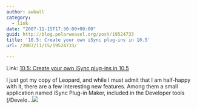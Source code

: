 ```yaml
---
author: awball
category:
  - link
date: "2007-11-15T17:30:00+00:00"
guid: http://blog.polarweasel.org/post/19524733
title: '10.5: Create your own iSync plug-ins in 10.5'
url: /2007/11/15/19524733/

---
```

Link: [10.5: Create your own iSync plug-ins in 10.5](http://feeds.macworld.com/~r/macosxhints/leopard/~3/185458573/article.php)

I just got my copy of Leopard, and while I must admit that I am half-happy with it, there are a few interesting new features. Among them a small application named iSync Plug-in Maker, included in the Developer tools (/Develo…![](http://feeds.macworld.com/~r/macosxhints/leopard/~4/185458573)
